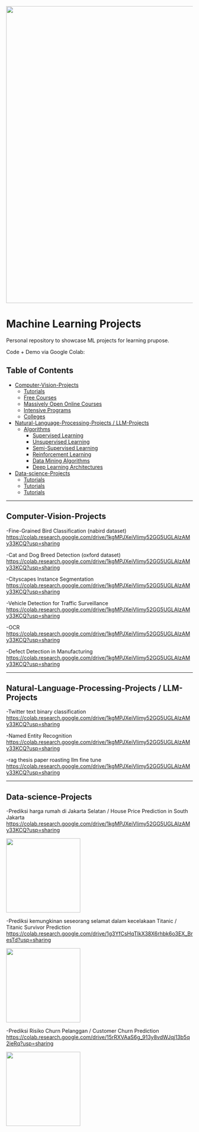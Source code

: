 <img src="https://github.com/user-attachments/assets/7142b6be-0439-43e4-af79-a2c7e10d37e3" width="800">

# Machine Learning Projects 
Personal repository to showcase ML projects for learning prupose.

Code + Demo via Google Colab:

## Table of Contents
- [Computer-Vision-Projects](#Computer-Vision-Projects)
  - [Tutorials](#tutorials)
  - [Free Courses](#free-courses)
  - [Massively Open Online Courses](#moocs)
  - [Intensive Programs](#intensive-programs)
  - [Colleges](#colleges)
- [Natural-Language-Processing-Projects / LLM-Projects](#Natural-Language-Processing-Projects)
  - [Algorithms](#algorithms)
    - [Supervised Learning](#supervised-learning)
    - [Unsupervised Learning](#unsupervised-learning)
    - [Semi-Supervised Learning](#semi-supervised-learning)
    - [Reinforcement Learning](#reinforcement-learning)
    - [Data  Mining Algorithms](#data-mining-algorithms)
    - [Deep Learning Architectures](#deep-learning-architectures)
- [Data-science-Projects](#Data-science-Projects)
  - [Tutorials](#tutorials)
  - [Tutorials](#tutorials)
  - [Tutorials](#tutorials)

---

## Computer-Vision-Projects

-Fine-Grained Bird Classification (nabird dataset)
https://colab.research.google.com/drive/1kgMPJXeiVIimy52GG5UGLAlzAMy33KCQ?usp=sharing

-Cat and Dog Breed Detection (oxford dataset)
https://colab.research.google.com/drive/1kgMPJXeiVIimy52GG5UGLAlzAMy33KCQ?usp=sharing

-Cityscapes Instance Segmentation
https://colab.research.google.com/drive/1kgMPJXeiVIimy52GG5UGLAlzAMy33KCQ?usp=sharing

-Vehicle Detection for Traffic Surveillance
https://colab.research.google.com/drive/1kgMPJXeiVIimy52GG5UGLAlzAMy33KCQ?usp=sharing

-OCR
https://colab.research.google.com/drive/1kgMPJXeiVIimy52GG5UGLAlzAMy33KCQ?usp=sharing

-Defect Detection in Manufacturing
https://colab.research.google.com/drive/1kgMPJXeiVIimy52GG5UGLAlzAMy33KCQ?usp=sharing

---

## Natural-Language-Processing-Projects / LLM-Projects

-Twitter text binary classification
https://colab.research.google.com/drive/1kgMPJXeiVIimy52GG5UGLAlzAMy33KCQ?usp=sharing

-Named Entity Recognition 
https://colab.research.google.com/drive/1kgMPJXeiVIimy52GG5UGLAlzAMy33KCQ?usp=sharing

-rag thesis paper roasting llm fine tune
https://colab.research.google.com/drive/1kgMPJXeiVIimy52GG5UGLAlzAMy33KCQ?usp=sharing

---

## Data-science-Projects

-Prediksi harga rumah di Jakarta Selatan / House Price Prediction in South Jakarta
https://colab.research.google.com/drive/1kgMPJXeiVIimy52GG5UGLAlzAMy33KCQ?usp=sharing

<img src="https://github.com/user-attachments/assets/303a8ad0-0f2a-47f0-84fe-eb89e8e946bf" width="200">

-Prediksi kemungkinan seseorang selamat dalam kecelakaan Titanic / Titanic Survivor Prediction
https://colab.research.google.com/drive/1g3YfCsHqTlkX38X6rhbk6o3EX_BresTd?usp=sharing

<img src="https://github.com/user-attachments/assets/f008f40a-7fa0-4418-aa18-c655a60b58c0" width="200">

-Prediksi Risiko Churn Pelanggan / Customer Churn Prediction
https://colab.research.google.com/drive/15rRXVAaS6g_913y8vdWJqj13b5q2ieRq?usp=sharing

<img src="https://github.com/user-attachments/assets/50a80742-a299-4b7b-9f74-d4892b94719c" width="200">
